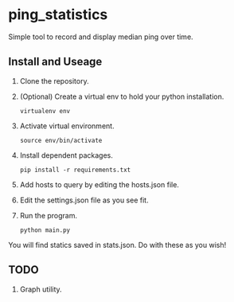 # ping_statistics
Simple tool to record and display median ping over time.

Install and Useage
------------------

1. Clone the repository.
1. (Optional) Create a virtual env to hold your python installation.

   ```
   virtualenv env
   ```

  1. Activate virtual environment.

     ```
     source env/bin/activate
     ```

1. Install dependent packages.

   ```
   pip install -r requirements.txt
   ```

1. Add hosts to query by editing the hosts.json file.
1. Edit the settings.json file as you see fit.
1. Run the program.

   ```
   python main.py
   ```

You will find statics saved in stats.json. Do with these as you wish!


TODO
----

1. Graph utility.
